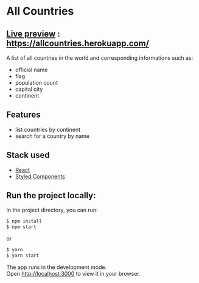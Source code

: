 # All Countries

## [Live preview](https://allcountries.herokuapp.com/) : https://allcountries.herokuapp.com/

A list of all countries in the world and corresponding informations such as:  
- official name
- flag
- population count
- capital city
- continent


## Features
- list countries by continent
- search for a country by name


## Stack used
- [React](https://reactjs.org/)
- [Styled Components](https://www.styled-components.com/)


## Run the project locally:  

In the project directory, you can run:

```bash
$ npm install
$ npm start
```
or 
```bash
$ yarn
$ yarn start
```

The app runs in the development mode.\
Open [http://localhost:3000](http://localhost:3000) to view it in your browser.


